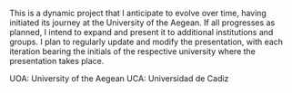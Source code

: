 This is a dynamic project that I anticipate to evolve over time, having initiated its journey at the University of the Aegean. If all progresses as planned, I intend to expand and present it to additional institutions and groups. I plan to regularly update and modify the presentation, with each iteration bearing the initials of the respective university where the presentation takes place.

UOA: University of the Aegean
UCA: Universidad de Cadiz

